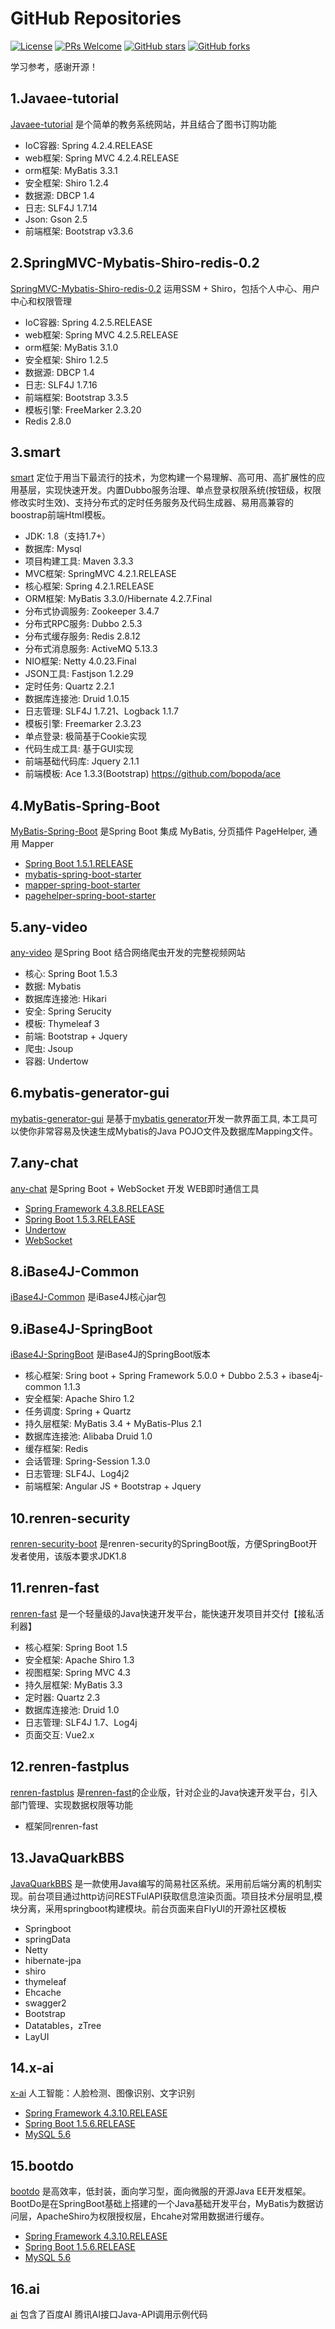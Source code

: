 # GitHub Repositories
[![License](https://img.shields.io/badge/license-Apache-blue.svg)](https://github.com/T5750/github-repositories/blob/master/LICENSE.txt)
[![PRs Welcome](https://img.shields.io/badge/PRs-welcome-brightgreen.svg)](https://github.com/T5750/github-repositories/pulls)
[![GitHub stars](https://img.shields.io/github/stars/T5750/github-repositories.svg?style=social&label=Stars)](https://github.com/T5750/github-repositories)
[![GitHub forks](https://img.shields.io/github/forks/T5750/github-repositories.svg?style=social&label=Fork)](https://github.com/T5750/github-repositories)

学习参考，感谢开源！

## 1.Javaee-tutorial
[Javaee-tutorial](https://github.com/T5750/github-repositories/tree/master/Javaee-tutorial) 是个简单的教务系统网站，并且结合了图书订购功能
- IoC容器: Spring 4.2.4.RELEASE
- web框架: Spring MVC 4.2.4.RELEASE
- orm框架: MyBatis 3.3.1
- 安全框架: Shiro 1.2.4
- 数据源: DBCP 1.4
- 日志: SLF4J 1.7.14
- Json: Gson 2.5
- 前端框架: Bootstrap v3.3.6

## 2.SpringMVC-Mybatis-Shiro-redis-0.2
[SpringMVC-Mybatis-Shiro-redis-0.2](https://github.com/T5750/github-repositories/tree/master/SpringMVC-Mybatis-Shiro-redis-0.2) 运用SSM + Shiro，包括个人中心、用户中心和权限管理
- IoC容器: Spring 4.2.5.RELEASE
- web框架: Spring MVC 4.2.5.RELEASE
- orm框架: MyBatis 3.1.0
- 安全框架: Shiro 1.2.5
- 数据源: DBCP 1.4
- 日志: SLF4J 1.7.16
- 前端框架: Bootstrap 3.3.5
- 模板引擎: FreeMarker 2.3.20
- Redis 2.8.0

## 3.smart
[smart](https://github.com/T5750/github-repositories/tree/master/smart) 定位于用当下最流行的技术，为您构建一个易理解、高可用、高扩展性的应用基层，实现快速开发。内置Dubbo服务治理、单点登录权限系统(按钮级，权限修改实时生效)、支持分布式的定时任务服务及代码生成器、易用高兼容的boostrap前端Html模板。
- JDK: 1.8（支持1.7+）
- 数据库: Mysql
- 项目构建工具: Maven 3.3.3
- MVC框架: SpringMVC 4.2.1.RELEASE
- 核心框架: Spring 4.2.1.RELEASE
- ORM框架: MyBatis 3.3.0/Hibernate 4.2.7.Final
- 分布式协调服务: Zookeeper 3.4.7
- 分布式RPC服务: Dubbo 2.5.3
- 分布式缓存服务: Redis 2.8.12
- 分布式消息服务: ActiveMQ 5.13.3
- NIO框架: Netty 4.0.23.Final
- JSON工具: Fastjson 1.2.29
- 定时任务: Quartz 2.2.1
- 数据库连接池: Druid 1.0.15
- 日志管理: SLF4J 1.7.21、Logback 1.1.7
- 模板引擎: Freemarker 2.3.23
- 单点登录: 极简基于Cookie实现
- 代码生成工具: 基于GUI实现
- 前端基础代码库: Jquery 2.1.1
- 前端模板: Ace 1.3.3(Bootstrap) https://github.com/bopoda/ace

## 4.MyBatis-Spring-Boot
[MyBatis-Spring-Boot](https://github.com/T5750/github-repositories/tree/master/MyBatis-Spring-Boot) 是Spring Boot 集成 MyBatis, 分页插件 PageHelper, 通用 Mapper
- [Spring Boot 1.5.1.RELEASE](https://github.com/spring-projects/spring-boot)
- [mybatis-spring-boot-starter](https://github.com/mybatis/spring-boot-starter)
- [mapper-spring-boot-starter](https://github.com/abel533/mapper-boot-starter)
- [pagehelper-spring-boot-starter](https://github.com/pagehelper/pagehelper-spring-boot)

## 5.any-video
[any-video](https://github.com/T5750/github-repositories/tree/master/any-video) 是Spring Boot 结合网络爬虫开发的完整视频网站
- 核心: Spring Boot 1.5.3
- 数据: Mybatis
- 数据库连接池: Hikari
- 安全: Spring Serucity
- 模板: Thymeleaf 3
- 前端: Bootstrap  + Jquery
- 爬虫: Jsoup
- 容器: Undertow

## 6.mybatis-generator-gui
[mybatis-generator-gui](https://github.com/T5750/github-repositories/tree/master/mybatis-generator-gui) 是基于[mybatis generator](http://www.mybatis.org/generator/index.html)开发一款界面工具, 本工具可以使你非常容易及快速生成Mybatis的Java POJO文件及数据库Mapping文件。

## 7.any-chat
[any-chat](https://github.com/T5750/github-repositories/tree/master/any-chat) 是Spring Boot + WebSocket 开发 WEB即时通信工具
- [Spring Framework 4.3.8.RELEASE](http://projects.spring.io/spring-framework)
- [Spring Boot 1.5.3.RELEASE](https://projects.spring.io/spring-boot)
- [Undertow](http://undertow.io/downloads.html)
- [WebSocket](http://websocket.org)

## 8.iBase4J-Common
[iBase4J-Common](https://github.com/T5750/github-repositories/tree/master/iBase4J-Common) 是iBase4J核心jar包

## 9.iBase4J-SpringBoot
[iBase4J-SpringBoot](https://github.com/T5750/github-repositories/tree/master/iBase4J-SpringBoot) 是iBase4J的SpringBoot版本
- 核心框架: Sring boot + Spring Framework 5.0.0 + Dubbo 2.5.3 + ibase4j-common 1.1.3
- 安全框架: Apache Shiro 1.2
- 任务调度: Spring + Quartz
- 持久层框架: MyBatis 3.4 + MyBatis-Plus 2.1
- 数据库连接池: Alibaba Druid 1.0
- 缓存框架: Redis
- 会话管理: Spring-Session 1.3.0
- 日志管理: SLF4J、Log4j2
- 前端框架: Angular JS + Bootstrap + Jquery

## 10.renren-security
[renren-security-boot](https://github.com/T5750/github-repositories/tree/master/renren-security) 是renren-security的SpringBoot版，方便SpringBoot开发者使用，该版本要求JDK1.8

## 11.renren-fast
[renren-fast](https://github.com/T5750/github-repositories/tree/master/renren-fast) 是一个轻量级的Java快速开发平台，能快速开发项目并交付【接私活利器】
- 核心框架: Spring Boot 1.5
- 安全框架: Apache Shiro 1.3
- 视图框架: Spring MVC 4.3
- 持久层框架: MyBatis 3.3
- 定时器: Quartz 2.3
- 数据库连接池: Druid 1.0
- 日志管理: SLF4J 1.7、Log4j
- 页面交互: Vue2.x

## 12.renren-fastplus
[renren-fastplus](https://github.com/T5750/github-repositories/tree/master/renren-fastplus) 是[renren-fast](https://github.com/T5750/github-repositories/tree/master/renren-fast)的企业版，针对企业的Java快速开发平台，引入部门管理、实现数据权限等功能
- 框架同renren-fast

## 13.JavaQuarkBBS
[JavaQuarkBBS](https://github.com/T5750/github-repositories/tree/master/JavaQuarkBBS) 是一款使用Java编写的简易社区系统。采用前后端分离的机制实现。前台项目通过http访问RESTFulAPI获取信息渲染页面。项目技术分层明显,模块分离，采用springboot构建模块。前台页面来自FlyUI的开源社区模板
- Springboot
- springData
- Netty
- hibernate-jpa
- shiro
- thymeleaf
- Ehcache
- swagger2
- Bootstrap
- Datatables，zTree
- LayUI

## 14.x-ai
[x-ai](https://github.com/T5750/github-repositories/tree/master/x-ai) 人工智能：人脸检测、图像识别、文字识别
- [Spring Framework 4.3.10.RELEASE](http://projects.spring.io/spring-framework)
- [Spring Boot 1.5.6.RELEASE](https://projects.spring.io/spring-boot)
- [MySQL 5.6](http://www.mysql.com/)

## 15.bootdo
[bootdo](https://github.com/T5750/github-repositories/tree/master/bootdo) 是高效率，低封装，面向学习型，面向微服的开源Java EE开发框架。BootDo是在SpringBoot基础上搭建的一个Java基础开发平台，MyBatis为数据访问层，ApacheShiro为权限授权层，Ehcahe对常用数据进行缓存。
- [Spring Framework 4.3.10.RELEASE](http://projects.spring.io/spring-framework)
- [Spring Boot 1.5.6.RELEASE](https://projects.spring.io/spring-boot)
- [MySQL 5.6](http://www.mysql.com/)

## 16.ai
[ai](https://github.com/T5750/github-repositories/tree/master/ai) 包含了百度AI 腾讯AI接口Java-API调用示例代码